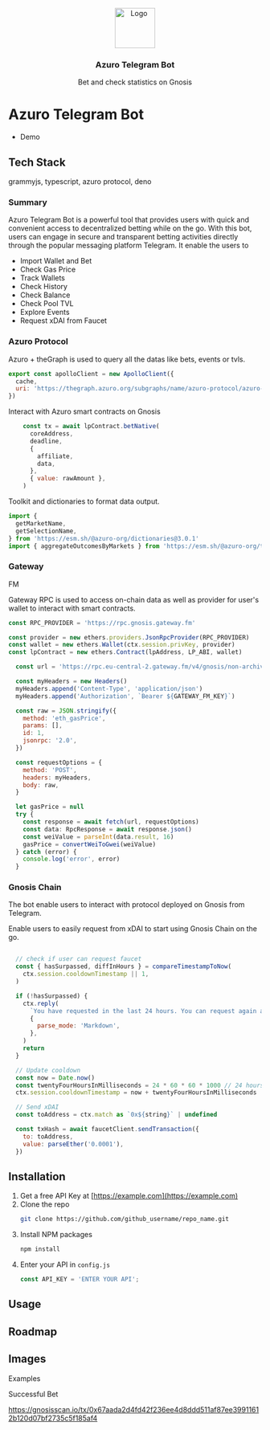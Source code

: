 <br />
<div align="center">
  <a href="https://github.com/aeither/azuro-telegram-bot">
    <img src="images/logo.png" alt="Logo" width="80" height="80">
  </a>

<h3 align="center">Azuro Telegram Bot</h3>

  <p align="center">
    Bet and check statistics on Gnosis
    <br />
  </p>
</div>

# Azuro Telegram Bot

- Demo

## Tech Stack

grammyjs, typescript, azuro protocol, deno

### Summary

Azuro Telegram Bot is a powerful tool that provides users with quick and convenient access to decentralized betting while on the go. With this bot, users can engage in secure and transparent betting activities directly through the popular messaging platform Telegram. It enable the users to

- Import Wallet and Bet
- Check Gas Price
- Track Wallets
- Check History
- Check Balance
- Check Pool TVL
- Explore Events
- Request xDAI from Faucet

### Azuro Protocol

Azuro + theGraph is used to query all the datas like bets, events or tvls.

```jsx
export const apolloClient = new ApolloClient({
  cache,
  uri: 'https://thegraph.azuro.org/subgraphs/name/azuro-protocol/azuro-api-gnosis',
})
```

Interact with Azuro smart contracts on Gnosis

```jsx
    const tx = await lpContract.betNative(
      coreAddress,
      deadline,
      {
        affiliate,
        data,
      },
      { value: rawAmount },
    )
```

Toolkit and dictionaries to format data output.

```jsx
import {
  getMarketName,
  getSelectionName,
} from 'https://esm.sh/@azuro-org/dictionaries@3.0.1'
import { aggregateOutcomesByMarkets } from 'https://esm.sh/@azuro-org/toolkit@3.0.0'
```

### Gateway
FM

Gateway RPC is used to access on-chain data as well as provider for user's wallet to interact with smart contracts.

```jsx
const RPC_PROVIDER = 'https://rpc.gnosis.gateway.fm'

const provider = new ethers.providers.JsonRpcProvider(RPC_PROVIDER)
const wallet = new ethers.Wallet(ctx.session.privKey, provider)
const lpContract = new ethers.Contract(lpAddress, LP_ABI, wallet)
```

```jsx
  const url = 'https://rpc.eu-central-2.gateway.fm/v4/gnosis/non-archival/mainnet'

  const myHeaders = new Headers()
  myHeaders.append('Content-Type', 'application/json')
  myHeaders.append('Authorization', `Bearer ${GATEWAY_FM_KEY}`)

  const raw = JSON.stringify({
    method: 'eth_gasPrice',
    params: [],
    id: 1,
    jsonrpc: '2.0',
  })

  const requestOptions = {
    method: 'POST',
    headers: myHeaders,
    body: raw,
  }

  let gasPrice = null
  try {
    const response = await fetch(url, requestOptions)
    const data: RpcResponse = await response.json()
    const weiValue = parseInt(data.result, 16)
    gasPrice = convertWeiToGwei(weiValue)
  } catch (error) {
    console.log('error', error)
  }
```

### Gnosis Chain

The bot enable users to interact with protocol deployed on Gnosis from Telegram.

Enable users to easily request from xDAI to start using Gnosis Chain on the go.

```jsx

  // check if user can request faucet
  const { hasSurpassed, diffInHours } = compareTimestampToNow(
    ctx.session.cooldownTimestamp || 1,
  )

  if (!hasSurpassed) {
    ctx.reply(
      `You have requested in the last 24 hours. You can request again after ${diffInHours}`,
      {
        parse_mode: 'Markdown',
      },
    )
    return
  }

  // Update cooldown
  const now = Date.now()
  const twentyFourHoursInMilliseconds = 24 * 60 * 60 * 1000 // 24 hours in milliseconds
  ctx.session.cooldownTimestamp = now + twentyFourHoursInMilliseconds

  // Send xDAI
  const toAddress = ctx.match as `0x${string}` | undefined

  const txHash = await faucetClient.sendTransaction({
    to: toAddress,
    value: parseEther('0.0001'),
  })
```

## Installation

1. Get a free API Key at [https://example.com](https://example.com)
2. Clone the repo
   ```sh
   git clone https://github.com/github_username/repo_name.git
   ```
3. Install NPM packages
   ```sh
   npm install
   ```
4. Enter your API in `config.js`
   ```js
   const API_KEY = 'ENTER YOUR API';
   ```

## Usage

## Roadmap

## Images

Examples

Successful Bet

https://gnosisscan.io/tx/0x67aada2d4fd42f236ee4d8ddd511af87ee39911612b120d07bf2735c5f185af4
